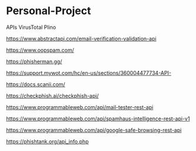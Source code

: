 # Personal-Project

APIs
VirusTotal
Plino

https://www.abstractapi.com/email-verification-validation-api

https://www.oopspam.com/

https://phisherman.gg/

https://support.mywot.com/hc/en-us/sections/360004477734-API-

https://docs.scanii.com/

https://checkphish.ai/checkphish-api/

https://www.programmableweb.com/api/mail-tester-rest-api

https://www.programmableweb.com/api/spamhaus-intelligence-rest-api-v1

https://www.programmableweb.com/api/google-safe-browsing-rest-api

https://phishtank.org/api_info.php
